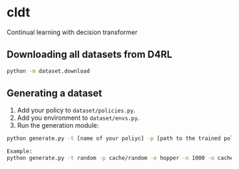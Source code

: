# cldt
Continual learning with decision transformer

## Downloading all datasets from D4RL

```bash
python -m dataset.download
```

## Generating a dataset

1. Add your policy to `dataset/policies.py`.
2. Add you environment to `dataset/envs.py`.
3. Run the generation module:

```bash
python generate.py -t [name of your poliyc] -p [path to the trained policy (if applicable)] -e [name of your env] -n 1000 -o [output file path] --render --seed 0

Example:
python generate.py -t random -p cache/random -e hopper -n 1000 -o cache/hopper.pkl --render --seed 0
```